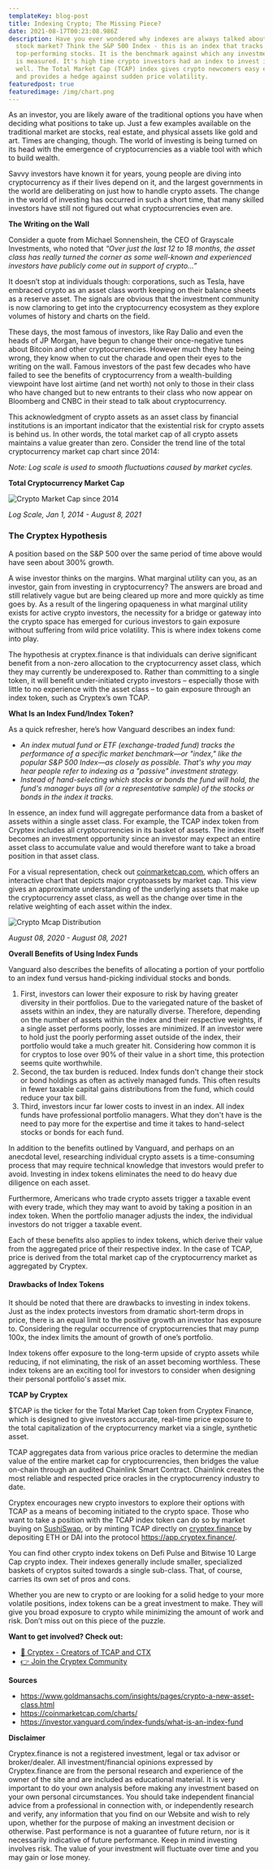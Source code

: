 ```yaml
---
templateKey: blog-post
title: Indexing Crypto; The Missing Piece?
date: 2021-08-17T00:23:08.986Z
description: Have you ever wondered why indexes are always talked about in the
  stock market? Think the S&P 500 Index - this is an index that tracks 500
  top-performing stocks. It is the benchmark against which any investment firm
  is measured. It's high time crypto investors had an index to invest in as
  well. The Total Market Cap (TCAP) index gives crypto newcomers easy exposure,
  and provides a hedge against sudden price volatility.
featuredpost: true
featuredimage: /img/chart.png
---
```

As an investor, you are likely aware of the traditional options you have when deciding what positions to take up. Just a few examples available on the traditional market are stocks, real estate, and physical assets like gold and art. Times are changing, though. The world of investing is being turned on its head with the emergence of cryptocurrencies as a viable tool with which to build wealth.

Savvy investors have known it for years, young people are diving into cryptocurrency as if their lives depend on it, and the largest governments in the world are deliberating on just how to handle crypto assets. The change in the world of investing has occurred in such a short time, that many skilled investors have still not figured out what cryptocurrencies even are.

**The Writing on the Wall**

Consider a quote from Michael Sonnenshein, the CEO of Grayscale Investments, who noted that *“Over just the last 12 to 18 months, the asset class has really turned the corner as some well-known and experienced investors have publicly come out in support of crypto…”*

It doesn’t stop at individuals though: corporations, such as Tesla, have embraced crypto as an asset class worth keeping on their balance sheets as a reserve asset. The signals are obvious that the investment community is now clamoring to get into the cryptocurrency ecosystem as they explore volumes of history and charts on the field.

These days, the most famous of investors, like Ray Dalio and even the heads of JP Morgan, have begun to change their once-negative tunes about Bitcoin and other cryptocurrencies. However much they hate being wrong, they know when to cut the charade and open their eyes to the writing on the wall. Famous investors of the past few decades who have failed to see the benefits of cryptocurrency from a wealth-building viewpoint have lost airtime (and net worth) not only to those in their class who have changed but to new entrants to their class who now appear on Bloomberg and CNBC in their stead to talk about cryptocurrency.

This acknowledgment of crypto assets as an asset class by financial institutions is an important indicator that the existential risk for crypto assets is behind us. In other words, the total market cap of all crypto assets maintains a value greater than zero. Consider the trend line of the total cryptocurrency market cap chart since 2014:

*Note: Log scale is used to smooth fluctuations caused by market cycles.*

**Total Cryptocurrency Market Cap**

![](/img/chart.png "Crypto Market Cap since 2014")

*Log Scale, Jan 1, 2014 - August 8, 2021*

### The Cryptex Hypothesis

A position based on the S&P 500 over the same period of time above would have seen about 300% growth.

A wise investor thinks on the margins. What marginal utility can you, as an investor, gain from investing in cryptocurrency? The answers are broad and still relatively vague but are being cleared up more and more quickly as time goes by. As a result of the lingering opaqueness in what marginal utility exists for active crypto investors, the necessity for a bridge or gateway into the crypto space has emerged for curious investors to gain exposure without suffering from wild price volatility. This is where index tokens come into play.

The hypothesis at cryptex.finance is that individuals can derive significant benefit from a non-zero allocation to the cryptocurrency asset class, which they may currently be underexposed to. Rather than committing to a single token, it will benefit under-initiated crypto investors – especially those with little to no experience with the asset class – to gain exposure through an index token, such as Cryptex’s own TCAP.

**What Is an Index Fund/Index Token?**

As a quick refresher, here’s how Vanguard describes an index fund:

* *An index mutual fund or ETF (exchange-traded fund) tracks the performance of a specific market benchmark—or "index," like the popular S&P 500 Index—as closely as possible. That's why you may hear people refer to indexing as a "passive" investment strategy.*
* *Instead of hand-selecting which stocks or bonds the fund will hold, the fund's manager buys all (or a representative sample) of the stocks or bonds in the index it tracks.*

In essence, an index fund will aggregate performance data from a basket of assets within a single asset class. For example, the TCAP index token from Cryptex includes all cryptocurrencies in its basket of assets. The index itself becomes an investment opportunity since an investor may expect an entire asset class to accumulate value and would therefore want to take a broad position in that asset class.

For a visual representation, check out [coinmarketcap.com](http://coinmarketcap.com/), which offers an interactive chart that depicts major cryptoassets by market cap. This view gives an approximate understanding of the underlying assets that make up the cryptocurrency asset class, as well as the change over time in the relative weighting of each asset within the index.

![](/img/chart_-1-.png "Crypto Mcap Distribution")

*August 08, 2020 - August 08, 2021*

**Overall Benefits of Using Index Funds**

Vanguard also describes the benefits of allocating a portion of your portfolio to an index fund versus hand-picking individual stocks and bonds.

1. First, investors can lower their exposure to risk by having greater diversity in their portfolios. Due to the variegated nature of the basket of assets within an index, they are naturally diverse. Therefore, depending on the number of assets within the index and their respective weights, if a single asset performs poorly, losses are minimized. If an investor were to hold just the poorly performing asset outside of the index, their portfolio would take a much greater hit. Considering how common it is for cryptos to lose over 90% of their value in a short time, this protection seems quite worthwhile.
2. Second, the tax burden is reduced. Index funds don't change their stock or bond holdings as often as actively managed funds. This often results in fewer taxable capital gains distributions from the fund, which could reduce your tax bill.
3. Third, investors incur far lower costs to invest in an index. All index funds have professional portfolio managers. What they don't have is the need to pay more for the expertise and time it takes to hand-select stocks or bonds for each fund.

In addition to the benefits outlined by Vanguard, and perhaps on an anecdotal level, researching individual crypto assets is a time-consuming process that may require technical knowledge that investors would prefer to avoid. Investing in index tokens eliminates the need to do heavy due diligence on each asset.

Furthermore, Americans who trade crypto assets trigger a taxable event with every trade, which they may want to avoid by taking a position in an index token. When the portfolio manager adjusts the index, the individual investors do not trigger a taxable event.

Each of these benefits also applies to index tokens, which derive their value from the aggregated price of their respective index. In the case of TCAP, price is derived from the total market cap of the cryptocurrency market as aggregated by Cryptex.

#### Drawbacks of Index Tokens

It should be noted that there are drawbacks to investing in index tokens. Just as the index protects investors from dramatic short-term drops in price, there is an equal limit to the positive growth an investor has exposure to. Considering the regular occurrence of cryptocurrencies that may pump 100x, the index limits the amount of growth of one’s portfolio.

Index tokens offer exposure to the long-term upside of crypto assets while reducing, if not eliminating, the risk of an asset becoming worthless. These index tokens are an exciting tool for investors to consider when designing their personal portfolio's asset mix.

**TCAP by Cryptex**

$TCAP is the ticker for the Total Market Cap token from Cryptex Finance, which is designed to give investors accurate, real-time price exposure to the total capitalization of the cryptocurrency market via a single, synthetic asset.

TCAP aggregates data from various price oracles to determine the median value of the entire market cap for cryptocurrencies, then bridges the value on-chain through an audited Chainlink Smart Contract. Chainlink creates the most reliable and respected price oracles in the cryptocurrency industry to date.

Cryptex encourages new crypto investors to explore their options with TCAP as a means of becoming initiated to the crypto space. Those who want to take a position with the TCAP index token can do so by market buying on [SushiSwap](https://www.notion.so/sushi.com), or by minting TCAP directly on [cryptex.finance](https://www.notion.so/cryptex.finance) by depositing ETH or DAI into the protocol [](https://app.cryptex.finance/)<https://app.cryptex.finance/>.

You can find other crypto index tokens on Defi Pulse and Bitwise 10 Large Cap crypto index. Their indexes generally include smaller, specialized baskets of cryptos suited towards a single sub-class. That, of course, carries its own set of pros and cons.

Whether you are new to crypto or are looking for a solid hedge to your more volatile positions, index tokens can be a great investment to make. They will give you broad exposure to crypto while minimizing the amount of work and risk. Don’t miss out on this piece of the puzzle.

**Want to get involved? Check out:**

* [👥 Cryptex - Creators of TCAP and CTX](https://cryptex.finance/)
* [👉 Join the Cryptex Community](https://cryptex.finance/#community)

**Sources**

* [](https://www.goldmansachs.com/insights/pages/crypto-a-new-asset-class.html)<https://www.goldmansachs.com/insights/pages/crypto-a-new-asset-class.html>
* [](https://coinmarketcap.com/charts/)<https://coinmarketcap.com/charts/>
* [](https://investor.vanguard.com/index-funds/what-is-an-index-fund)<https://investor.vanguard.com/index-funds/what-is-an-index-fund>

**Disclaimer**

Cryptex.finance is not a registered investment, legal or tax advisor or broker/dealer. All investment/financial opinions expressed by Cryptex.finance are from the personal research and experience of the owner of the site and are included as educational material. It is very important to do your own analysis before making any investment based on your own personal circumstances. You should take independent financial advice from a professional in connection with, or independently research and verify, any information that you find on our Website and wish to rely upon, whether for the purpose of making an investment decision or otherwise. Past performance is not a guarantee of future return, nor is it necessarily indicative of future performance. Keep in mind investing involves risk. The value of your investment will fluctuate over time and you may gain or lose money.